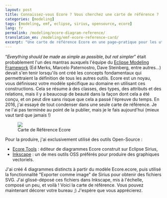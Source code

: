 ```yaml
--- 
layout: post 
title: Connaissez-vous Ecore ? Vous cherchez une carte de référence ? 
categories: [modeling] 
tags: [modeling, emf, eclipse, sirius, opensource, ecore]
lang: fr
permalink: /modeling/ecore-diagram-reference/
translation_en: /modeling/emf-ecore-reference-card/
excerpt: "Une carte de référence Ecore en une page—pratique pour les utilisateurs EMF et enseignants—pour rappeler pourquoi ces concepts clés comptent et comment les appliquer."
---
```



“𝐸𝑣𝑒𝑟𝑦𝑡ℎ𝑖𝑛𝑔 𝑠ℎ𝑜𝑢𝑙𝑑 𝑏𝑒 𝑚𝑎𝑑𝑒 𝑎𝑠 𝑠𝑖𝑚𝑝𝑙𝑒 𝑎𝑠 𝑝𝑜𝑠𝑠𝑖𝑏𝑙𝑒, 𝑏𝑢𝑡 𝑛𝑜𝑡 𝑠𝑖𝑚𝑝𝑙𝑒𝑟” était probablement l'un des mantras auxquels l'équipe du [Eclipse Modeling Framework](https://www.eclipse.dev/modeling/emf/) (Ed Merks, Marcelo Paternostro, Dave Steinberg, entre autres...) devait s'en tenir lorsqu'ils ont créé les concepts fondamentaux qui permettraient la définition de tous les autres outils. Ecore est un noyau, vous définissez votre modèle spécifique au domaine en utilisant ces constructions. Cela se résume à des classes, des types, des attributs et des relations, mais il y a beaucoup de beauté dans la façon dont cela a été conçu, et on peut dire sans risque que cela a passé l'épreuve du temps. En 2016, j'ai essayé de tout condenser dans une seule carte de référence. Je ne l'ai pas terminée au point de la publier, mais je le fais aujourd'hui (mieux vaut tard que jamais !)

<figure> 
<a href="{{ site.url }}/images/blog/2023/Ecore_reference_card.pdf"><img src="{{ site.url }}/images/blog/2023/Ecore_reference_card.png"></a> 
<figcaption>Carte de Référence Ecore</figcaption> 
</figure>

Pour la produire, j'ai exclusivement utilisé des outils Open-Source : 
- [Ecore Tools](https://www.eclipse.dev/ecoretools/) : éditeur de diagrammes Ecore construit sur Eclipse Sirius, 
- [Inkscape](https://inkscape.org/) : un de mes outils OSS préférés pour produire des graphiques vectoriels.

J'ai créé 4 diagrammes distincts à partir du modèle Ecore.ecore, puis utilisé la fonctionnalité "Exporter comme image" de Sirius pour obtenir des fichiers SVG. J'ai glissé-déposé ces fichiers dans Inkscape, mis à l'échelle, composé un peu, et voilà ! Voici la carte de référence. Vous pouvez maintenant décorer votre bureau ;) J'espère que vous apprécierez.
```
